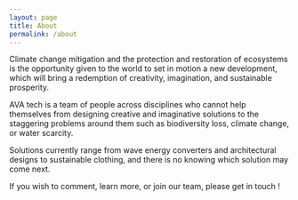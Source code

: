 ```yaml
---
layout: page
title: About
permalink: /about
---
```


Climate change mitigation and the protection and restoration of ecosystems is the opportunity given to the world to set in motion a new development, which will bring a redemption of creativity, imagination, and sustainable prosperity.

AVA tech is a team of people across disciplines who cannot help themselves from  designing creative and imaginative solutions to the staggering problems around them such as biodiversity loss, climate change, or water scarcity.

Solutions currently range from wave energy converters and architectural designs to sustainable clothing, and there is no knowing which solution may come next.

If you wish to comment, learn more, or join our team, please get in touch !
